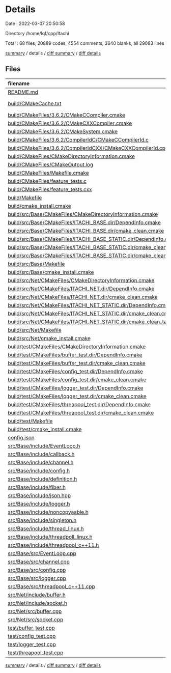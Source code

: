 # Details

Date : 2022-03-07 20:50:58

Directory /home/lqf/cpp/Itachi

Total : 68 files,  20889 codes, 4554 comments, 3640 blanks, all 29083 lines

[summary](results.md) / details / [diff summary](diff.md) / [diff details](diff-details.md)

## Files
| filename | language | code | comment | blank | total |
| :--- | :--- | ---: | ---: | ---: | ---: |
| [README.md](/README.md) | Markdown | 9 | 8 | 1 | 18 |
| [build/CMakeCache.txt](/build/CMakeCache.txt) | CMake Cache | 257 | 0 | 60 | 317 |
| [build/CMakeFiles/3.6.2/CMakeCCompiler.cmake](/build/CMakeFiles/3.6.2/CMakeCCompiler.cmake) | CMake | 54 | 0 | 14 | 68 |
| [build/CMakeFiles/3.6.2/CMakeCXXCompiler.cmake](/build/CMakeFiles/3.6.2/CMakeCXXCompiler.cmake) | CMake | 55 | 0 | 14 | 69 |
| [build/CMakeFiles/3.6.2/CMakeSystem.cmake](/build/CMakeFiles/3.6.2/CMakeSystem.cmake) | CMake | 10 | 0 | 6 | 16 |
| [build/CMakeFiles/3.6.2/CompilerIdC/CMakeCCompilerId.c](/build/CMakeFiles/3.6.2/CompilerIdC/CMakeCCompilerId.c) | C | 417 | 50 | 95 | 562 |
| [build/CMakeFiles/3.6.2/CompilerIdCXX/CMakeCXXCompilerId.cpp](/build/CMakeFiles/3.6.2/CompilerIdCXX/CMakeCXXCompilerId.cpp) | C++ | 390 | 52 | 92 | 534 |
| [build/CMakeFiles/CMakeDirectoryInformation.cmake](/build/CMakeFiles/CMakeDirectoryInformation.cmake) | CMake | 12 | 0 | 5 | 17 |
| [build/CMakeFiles/CMakeOutput.log](/build/CMakeFiles/CMakeOutput.log) | Log | 464 | 0 | 57 | 521 |
| [build/CMakeFiles/Makefile.cmake](/build/CMakeFiles/Makefile.cmake) | CMake | 53 | 0 | 6 | 59 |
| [build/CMakeFiles/feature_tests.c](/build/CMakeFiles/feature_tests.c) | C | 31 | 0 | 4 | 35 |
| [build/CMakeFiles/feature_tests.cxx](/build/CMakeFiles/feature_tests.cxx) | C++ | 402 | 0 | 4 | 406 |
| [build/Makefile](/build/Makefile) | Makefile | 113 | 68 | 66 | 247 |
| [build/cmake_install.cmake](/build/cmake_install.cmake) | CMake | 44 | 0 | 9 | 53 |
| [build/src/Base/CMakeFiles/CMakeDirectoryInformation.cmake](/build/src/Base/CMakeFiles/CMakeDirectoryInformation.cmake) | CMake | 12 | 0 | 5 | 17 |
| [build/src/Base/CMakeFiles/ITACHI_BASE.dir/DependInfo.cmake](/build/src/Base/CMakeFiles/ITACHI_BASE.dir/DependInfo.cmake) | CMake | 23 | 0 | 4 | 27 |
| [build/src/Base/CMakeFiles/ITACHI_BASE.dir/cmake_clean.cmake](/build/src/Base/CMakeFiles/ITACHI_BASE.dir/cmake_clean.cmake) | CMake | 13 | 0 | 2 | 15 |
| [build/src/Base/CMakeFiles/ITACHI_BASE_STATIC.dir/DependInfo.cmake](/build/src/Base/CMakeFiles/ITACHI_BASE_STATIC.dir/DependInfo.cmake) | CMake | 23 | 0 | 4 | 27 |
| [build/src/Base/CMakeFiles/ITACHI_BASE_STATIC.dir/cmake_clean.cmake](/build/src/Base/CMakeFiles/ITACHI_BASE_STATIC.dir/cmake_clean.cmake) | CMake | 13 | 0 | 2 | 15 |
| [build/src/Base/CMakeFiles/ITACHI_BASE_STATIC.dir/cmake_clean_target.cmake](/build/src/Base/CMakeFiles/ITACHI_BASE_STATIC.dir/cmake_clean_target.cmake) | CMake | 3 | 0 | 1 | 4 |
| [build/src/Base/Makefile](/build/src/Base/Makefile) | Makefile | 180 | 57 | 95 | 332 |
| [build/src/Base/cmake_install.cmake](/build/src/Base/cmake_install.cmake) | CMake | 29 | 0 | 6 | 35 |
| [build/src/Net/CMakeFiles/CMakeDirectoryInformation.cmake](/build/src/Net/CMakeFiles/CMakeDirectoryInformation.cmake) | CMake | 12 | 0 | 5 | 17 |
| [build/src/Net/CMakeFiles/ITACHI_NET.dir/DependInfo.cmake](/build/src/Net/CMakeFiles/ITACHI_NET.dir/DependInfo.cmake) | CMake | 22 | 0 | 4 | 26 |
| [build/src/Net/CMakeFiles/ITACHI_NET.dir/cmake_clean.cmake](/build/src/Net/CMakeFiles/ITACHI_NET.dir/cmake_clean.cmake) | CMake | 10 | 0 | 2 | 12 |
| [build/src/Net/CMakeFiles/ITACHI_NET_STATIC.dir/DependInfo.cmake](/build/src/Net/CMakeFiles/ITACHI_NET_STATIC.dir/DependInfo.cmake) | CMake | 22 | 0 | 4 | 26 |
| [build/src/Net/CMakeFiles/ITACHI_NET_STATIC.dir/cmake_clean.cmake](/build/src/Net/CMakeFiles/ITACHI_NET_STATIC.dir/cmake_clean.cmake) | CMake | 10 | 0 | 2 | 12 |
| [build/src/Net/CMakeFiles/ITACHI_NET_STATIC.dir/cmake_clean_target.cmake](/build/src/Net/CMakeFiles/ITACHI_NET_STATIC.dir/cmake_clean_target.cmake) | CMake | 3 | 0 | 1 | 4 |
| [build/src/Net/Makefile](/build/src/Net/Makefile) | Makefile | 117 | 48 | 68 | 233 |
| [build/src/Net/cmake_install.cmake](/build/src/Net/cmake_install.cmake) | CMake | 29 | 0 | 6 | 35 |
| [build/test/CMakeFiles/CMakeDirectoryInformation.cmake](/build/test/CMakeFiles/CMakeDirectoryInformation.cmake) | CMake | 12 | 0 | 5 | 17 |
| [build/test/CMakeFiles/buffer_test.dir/DependInfo.cmake](/build/test/CMakeFiles/buffer_test.dir/DependInfo.cmake) | CMake | 25 | 0 | 4 | 29 |
| [build/test/CMakeFiles/buffer_test.dir/cmake_clean.cmake](/build/test/CMakeFiles/buffer_test.dir/cmake_clean.cmake) | CMake | 9 | 0 | 2 | 11 |
| [build/test/CMakeFiles/config_test.dir/DependInfo.cmake](/build/test/CMakeFiles/config_test.dir/DependInfo.cmake) | CMake | 25 | 0 | 4 | 29 |
| [build/test/CMakeFiles/config_test.dir/cmake_clean.cmake](/build/test/CMakeFiles/config_test.dir/cmake_clean.cmake) | CMake | 9 | 0 | 2 | 11 |
| [build/test/CMakeFiles/logger_test.dir/DependInfo.cmake](/build/test/CMakeFiles/logger_test.dir/DependInfo.cmake) | CMake | 25 | 0 | 4 | 29 |
| [build/test/CMakeFiles/logger_test.dir/cmake_clean.cmake](/build/test/CMakeFiles/logger_test.dir/cmake_clean.cmake) | CMake | 9 | 0 | 2 | 11 |
| [build/test/CMakeFiles/threapool_test.dir/DependInfo.cmake](/build/test/CMakeFiles/threapool_test.dir/DependInfo.cmake) | CMake | 25 | 0 | 4 | 29 |
| [build/test/CMakeFiles/threapool_test.dir/cmake_clean.cmake](/build/test/CMakeFiles/threapool_test.dir/cmake_clean.cmake) | CMake | 9 | 0 | 2 | 11 |
| [build/test/Makefile](/build/test/Makefile) | Makefile | 165 | 60 | 94 | 319 |
| [build/test/cmake_install.cmake](/build/test/cmake_install.cmake) | CMake | 29 | 0 | 6 | 35 |
| [config.json](/config.json) | JSON | 24 | 0 | 1 | 25 |
| [src/Base/include/EventLoop.h](/src/Base/include/EventLoop.h) | C++ | 38 | 9 | 4 | 51 |
| [src/Base/include/callback.h](/src/Base/include/callback.h) | C++ | 10 | 8 | 3 | 21 |
| [src/Base/include/channel.h](/src/Base/include/channel.h) | C++ | 72 | 8 | 3 | 83 |
| [src/Base/include/config.h](/src/Base/include/config.h) | C++ | 245 | 29 | 27 | 301 |
| [src/Base/include/definition.h](/src/Base/include/definition.h) | C++ | 20 | 13 | 15 | 48 |
| [src/Base/include/fiber.h](/src/Base/include/fiber.h) | C++ | 0 | 8 | 1 | 9 |
| [src/Base/include/json.hpp](/src/Base/include/json.hpp) | C++ | 15,660 | 3,846 | 2,604 | 22,110 |
| [src/Base/include/logger.h](/src/Base/include/logger.h) | C++ | 384 | 28 | 48 | 460 |
| [src/Base/include/noncopyaable.h](/src/Base/include/noncopyaable.h) | C++ | 15 | 8 | 2 | 25 |
| [src/Base/include/singleton.h](/src/Base/include/singleton.h) | C++ | 21 | 8 | 2 | 31 |
| [src/Base/include/thread_linux.h](/src/Base/include/thread_linux.h) | C++ | 0 | 8 | 1 | 9 |
| [src/Base/include/threadpoll_linux.h](/src/Base/include/threadpoll_linux.h) | C++ | 0 | 8 | 1 | 9 |
| [src/Base/include/threadpool_c++11.h](/src/Base/include/threadpool_c++11.h) | C++ | 178 | 15 | 21 | 214 |
| [src/Base/src/EventLoop.cpp](/src/Base/src/EventLoop.cpp) | C++ | 79 | 8 | 4 | 91 |
| [src/Base/src/channel.cpp](/src/Base/src/channel.cpp) | C++ | 119 | 13 | 6 | 138 |
| [src/Base/src/config.cpp](/src/Base/src/config.cpp) | C++ | 68 | 16 | 9 | 93 |
| [src/Base/src/logger.cpp](/src/Base/src/logger.cpp) | C++ | 231 | 97 | 30 | 358 |
| [src/Base/src/threadpool_c++11.cpp](/src/Base/src/threadpool_c++11.cpp) | C++ | 103 | 10 | 7 | 120 |
| [src/Net/include/buffer.h](/src/Net/include/buffer.h) | C++ | 174 | 8 | 28 | 210 |
| [src/Net/include/socket.h](/src/Net/include/socket.h) | C++ | 45 | 8 | 5 | 58 |
| [src/Net/src/buffer.cpp](/src/Net/src/buffer.cpp) | C++ | 27 | 8 | 0 | 35 |
| [src/Net/src/socket.cpp](/src/Net/src/socket.cpp) | C++ | 83 | 13 | 7 | 103 |
| [test/buffer_test.cpp](/test/buffer_test.cpp) | C++ | 20 | 9 | 4 | 33 |
| [test/config_test.cpp](/test/config_test.cpp) | C++ | 30 | 8 | 5 | 43 |
| [test/logger_test.cpp](/test/logger_test.cpp) | C++ | 28 | 8 | 16 | 52 |
| [test/threapool_test.cpp](/test/threapool_test.cpp) | C++ | 41 | 9 | 13 | 63 |

[summary](results.md) / details / [diff summary](diff.md) / [diff details](diff-details.md)